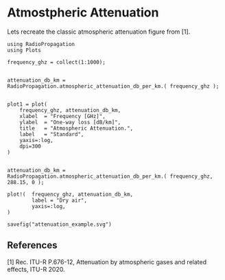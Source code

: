 # Atmostpheric Attenuation

Lets recreate the classic atmospheric attenuation figure from [1].

```@Example AtmostphericAtten
using RadioPropagation
using Plots

frequency_ghz = collect(1:1000);


attenuation_db_km = RadioPropagation.atmospheric_attenuation_db_per_km.( frequency_ghz );


plot1 = plot(
    frequency_ghz, attenuation_db_km,
    xlabel  = "Frequency [GHz]",
    ylabel  = "One-way loss [dB/km]",
    title   = "Atmospheric Attenuation.",
    label   = "Standard",
    yaxis=:log,
    dpi=300
)


attenuation_db_km = RadioPropagation.atmospheric_attenuation_db_per_km.( frequency_ghz, 288.15, 0 );

plot!(  frequency_ghz, attenuation_db_km,
        label = "Dry air",
        yaxis=:log,
)

savefig("attenuation_example.svg")
```

[]("attenuation_example.svg")

## References

[1] Rec. ITU-R P.676-12, Attenuation by atmospheric gases and related effects, ITU-R 2020.
